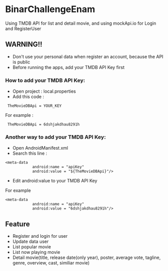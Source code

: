 # BinarChallengeEnam
Using TMDB API for list and detail movie, and using mockApi.io for Login and RegisterUser

## WARNING!!
- Don't use your personal data when register an account, because the API is public
- Before running the apps, add your TMDB API Key first

### How to add your TMDB API Key:
- Open project : local.properties
- Add this code : 
```
 TheMovieDBApi = YOUR_KEY
```
For example :  
```
 TheMovieDBApi = 6dshjakdhau8291h
```
### Another way to add your TMDB API Key:
- Open AndroidManifest.xml
- Search this line :
```
<meta-data
            android:name = "apiKey"
            android:value = "${TheMovieDBApi}"/>
```
- Edit android:value to your TMDB API Key
<p>For example</p>

```
<meta-data
            android:name = "apiKey"
            android:value = "6dshjakdhau8291h"/>
```

## Feature
- Register and login for user
- Update data user
- List popular movie
- List now playing movie
- Detail movie(title, release date(only year), poster, average vote, tagline, genre, overview, cast, similiar movie)
